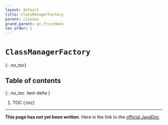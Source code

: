 ```yaml
---
layout: default
title: ClassManagerFactory
parent: classes
grand_parent: qc.ftccommon
nav_order: 1
---
```

# `ClassManagerFactory`
{: .no_toc}

## Table of contents
{: .no_toc .text-delta }

1. TOC
{:toc}
---
**This page has not yet been written**. Here is the link to the [official JavaDoc](https://ftctechnh.github.io/ftc_app/doc/javadoc/com/qualcomm/ftccommon/ClassManagerFactory.html)
        